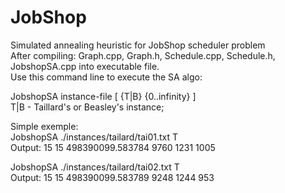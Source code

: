 JobShop
=======

Simulated annealing heuristic for JobShop scheduler problem <br>
After compiling: Graph.cpp, Graph.h, Schedule.cpp, Schedule.h, JobshopSA.cpp into executable file. <br>
Use this command line to execute the SA algo: <br>

JobshopSA instance-file [ {T|B} {0..infinity} ]<br>
T|B - Taillard's or Beasley's instance; <br>

Simple exemple: <br>
JobshopSA ./instances/tailard/tai01.txt	T <br>
Output: 15	15	498390099.583784	9760	1231	1005 <br>

JobshopSA ./instances/tailard/tai02.txt	T <br>
Output: 15	15	498390099.583789	9248	1244	953 <br>

